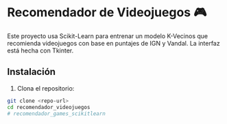 # Recomendador de Videojuegos 🎮

Este proyecto usa Scikit-Learn para entrenar un modelo K-Vecinos que recomienda videojuegos con base en puntajes de IGN y Vandal. La interfaz está hecha con Tkinter.

## Instalación
1. Clona el repositorio:
```bash
git clone <repo-url>
cd recomendador_videojuegos
# recomendador_games_scikitlearn
